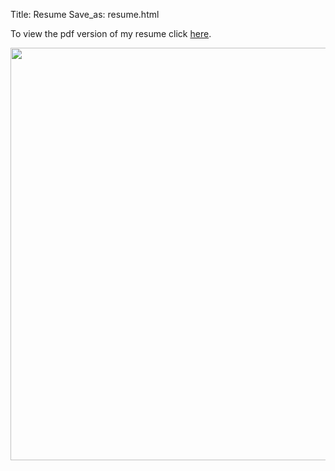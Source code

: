 Title: Resume
Save_as: resume.html

To view the pdf version of my resume click [here].

<center><img src="./pictures/Resume6.jpg" width="510" height="660" /></center>

[here]: https://github.com/slancas1/my_site/blob/master/Resume6.pdf
